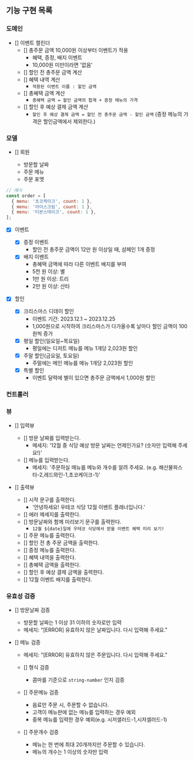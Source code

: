 ## 기능 구현 목록

### 도메인

- [] 이벤트 캘린더
  - [] 총주문 금액 10,000원 이상부터 이벤트가 적용
    - 혜택, 증정, 배지 이벤트
    - 10,000원 미만이라면 '없음'
  - [] 할인 전 총주문 금액 계산
  - [] 혜택 내역 계산
    - `적용된 이벤트 이름 : 할인 금액`
  - [] 총혜택 금액 계산
    - `총혜택 금액 = 할인 금액의 합계 + 증정 메뉴의 가격`
  - [] 할인 후 예상 결제 금액 계산
    - `할인 후 예상 결제 금액 = 할인 전 총주문 금액 - 할인 금액` (증정 메뉴의 가격은 할인금액에서 제외한다.)

### 모델

- [] 회원

  - 방문할 날짜
  - 주문 메뉴
  - 주문 포맷

```js
// 예시
const order = [
  { menu: '초코케이크', count: 1 },
  { menu: '아이스크림', count: 1 },
  { menu: '티본스테이크', count: 1 },
];
```

- [x] 이벤트

  - [x] 증정 이벤트
    - 할인 전 총주문 금액이 12만 원 이상일 때, 샴페인 1개 증정
  - [x] 배지 이벤트
    - 총혜택 금액에 따라 다른 이벤트 배지를 부여
    - 5천 원 이상: 별
    - 1만 원 이상: 트리
    - 2만 원 이상: 산타

- [x] 할인
  - [x] 크리스마스 디데이 할인
    - 이벤트 기간: 2023.12.1 ~ 2023.12.25
    - 1,000원으로 시작하여 크리스마스가 다가올수록 날마다 할인 금액이 100원씩 증가
  - [x] 평일 할인(일요일~목요일)
    - 평일에는 디저트 메뉴를 메뉴 1개당 2,023원 할인
  - [x] 주말 할인(금요일, 토요일)
    - 주말에는 메인 메뉴를 메뉴 1개당 2,023원 할인
  - [x] 특별 할인
    - 이벤트 달력에 별이 있으면 총주문 금액에서 1,000원 할인

### 컨트롤러

### 뷰

- [] 입력뷰

  - [] 방문 날짜를 입력받는다.
    - 메세지: '12월 중 식당 예상 방문 날짜는 언제인가요? (숫자만 입력해 주세요!)'
  - [] 메뉴를 입력받는다.
    - 메세지: '주문하실 메뉴를 메뉴와 개수를 알려 주세요. (e.g. 해산물파스타-2,레드와인-1,초코케이크-1)'

- [] 출력뷰
  - [] 시작 문구를 출력한다.
    - '안녕하세요! 우테코 식당 12월 이벤트 플래너입니다.'
  - [] 에러 메세지를 출력한다.
  - [] 방문날짜와 함께 미리보기 문구를 출력한다.
    - `12월 ${date}일에 우테코 식당에서 받을 이벤트 혜택 미리 보기!`
  - [] 주문 메뉴를 출력한다.
  - [] 할인 전 총 주문 금액을 출력한다.
  - [] 증정 메뉴를 출력한다.
  - [] 혜택 내역을 출력한다.
  - [] 총혜택 금액을 출력한다.
  - [] 할인 후 예상 결제 금액을 출력한다.
  - [] 12월 이벤트 배지를 출력한다.

### 유효성 검증

- [] 방문날짜 검증

  - 방문할 날짜는 1 이상 31 이하의 숫자로만 입력
  - 메세지: "[ERROR] 유효하지 않은 날짜입니다. 다시 입력해 주세요."

- [] 메뉴 검증

  - 메세지: "[ERROR] 유효하지 않은 주문입니다. 다시 입력해 주세요."

  - [] 형식 검증

    - 콤마를 기준으로 `string-number` 인지 검증

  - [] 주문메뉴 검증

    - 음료만 주문 시, 주문할 수 없습니다.
    - 고객이 메뉴판에 없는 메뉴를 입력하는 경우 예외
    - 중복 메뉴를 입력한 경우 예외(e.g. 시저샐러드-1,시저샐러드-1)

  - [] 주문개수 검증
    - 메뉴는 한 번에 최대 20개까지만 주문할 수 있습니다.
    - 메뉴의 개수는 1 이상의 숫자만 입력
